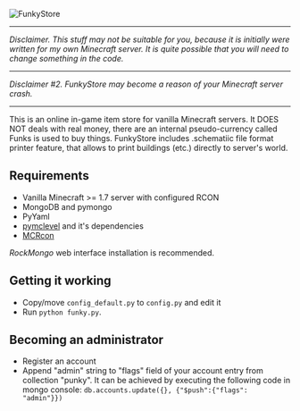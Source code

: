 ![FunkyStore](https://raw.githubusercontent.com/MEDVEDx64/FunkyStore/master/storage/funky.png)

***
*Disclaimer. This stuff may not be suitable for you, because
it is initially were written for my own Minecraft server.
It is quite possible that you will need to change something in the code.*
***
*Disclaimer #2. FunkyStore may become a reason of your Minecraft server crash.*
***

This is an online in-game item store for vanilla Minecraft servers.
It DOES NOT deals with real money, there are an internal
pseudo-currency called Funks is used to buy things.
FunkyStore includes .schematiic file format printer feature,
that allows to print buildings (etc.) directly to server's world.

Requirements
------------

* Vanilla Minecraft >= 1.7 server with configured RCON
* MongoDB and pymongo
* PyYaml
* [pymclevel](https://github.com/mcedit/pymclevel) and it's dependencies
* [MCRcon](https://github.com/barneygale/MCRcon)

*RockMongo* web interface installation is recommended.

Getting it working
------------------

* Copy/move `config_default.py` to `config.py` and edit it
* Run `python funky.py`.

Becoming an administrator
-------------------------

* Register an account
* Append "admin" string to "flags" field of your account entry from collection "punky". It can be achieved by executing the following code in mongo console: `db.accounts.update({}, {"$push":{"flags": "admin"}})`
